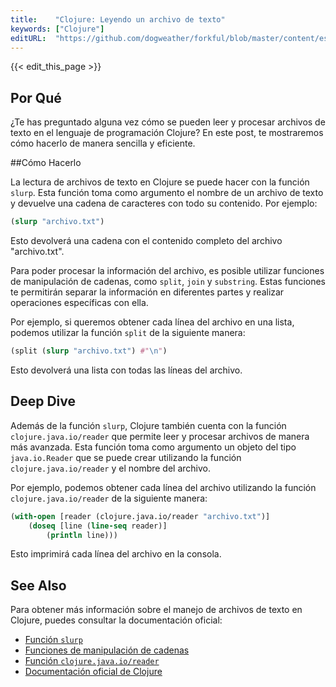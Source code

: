 ```yaml
---
title:    "Clojure: Leyendo un archivo de texto"
keywords: ["Clojure"]
editURL:  "https://github.com/dogweather/forkful/blob/master/content/es/clojure/reading-a-text-file.md"
---
```


{{< edit_this_page >}}

## Por Qué

¿Te has preguntado alguna vez cómo se pueden leer y procesar archivos de texto en el lenguaje de programación Clojure? En este post, te mostraremos cómo hacerlo de manera sencilla y eficiente.

##Cómo Hacerlo

La lectura de archivos de texto en Clojure se puede hacer con la función `slurp`. Esta función toma como argumento el nombre de un archivo de texto y devuelve una cadena de caracteres con todo su contenido. Por ejemplo:

```Clojure
(slurp "archivo.txt")
```

Esto devolverá una cadena con el contenido completo del archivo "archivo.txt".

Para poder procesar la información del archivo, es posible utilizar funciones de manipulación de cadenas, como `split`, `join` y `substring`. Estas funciones te permitirán separar la información en diferentes partes y realizar operaciones específicas con ella.

Por ejemplo, si queremos obtener cada línea del archivo en una lista, podemos utilizar la función `split` de la siguiente manera:

```Clojure
(split (slurp "archivo.txt") #"\n")
```

Esto devolverá una lista con todas las líneas del archivo.

## Deep Dive

Además de la función `slurp`, Clojure también cuenta con la función `clojure.java.io/reader` que permite leer y procesar archivos de manera más avanzada. Esta función toma como argumento un objeto del tipo `java.io.Reader` que se puede crear utilizando la función `clojure.java.io/reader` y el nombre del archivo. 

Por ejemplo, podemos obtener cada línea del archivo utilizando la función `clojure.java.io/reader` de la siguiente manera:

```Clojure
(with-open [reader (clojure.java.io/reader "archivo.txt")]
    (doseq [line (line-seq reader)]
        (println line)))
```

Esto imprimirá cada línea del archivo en la consola.

## See Also

Para obtener más información sobre el manejo de archivos de texto en Clojure, puedes consultar la documentación oficial: 

- [Función `slurp`](https://clojuredocs.org/clojure.core/slurp)
- [Funciones de manipulación de cadenas](https://clojuredocs.org/clojure.core/String)
- [Función `clojure.java.io/reader`](https://clojuredocs.org/clojure.java.io/reader)
- [Documentación oficial de Clojure](https://clojure.org/guides/io)